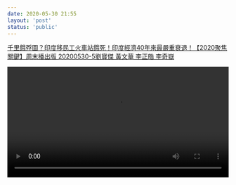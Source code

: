 ```yaml
---
date: 2020-05-30 21:55
layout: 'post'
status: 'public'
---
```


[千里餓殍圖？印度移民工火車站餓死！印度經濟40年來最嚴重衰退！【2020聚焦關鍵】周末播出版 20200530-5劉寶傑 黃文華 李正皓 李奇嶽](https://www.youtube.com/watch?v=0uuool6Ycrg)

<video width="100%" controls="controls"><source src="http://XXX.mp4"></video>